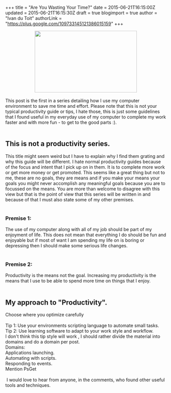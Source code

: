 +++
title = "Are You Wasting Your Time?"
date = 2015-06-21T16:15:00Z
updated = 2015-06-21T16:15:30Z
draft = true
blogimport = true 
author = "Ivan du Toit"
authorLink = "https://plus.google.com/109733145121386015159"
+++

<div class="separator" style="clear: both; text-align: center;"><a href="http://1.bp.blogspot.com/-IAIkLAI4uQk/UgH1sMKqr4I/AAAAAAAAASM/fq6cK8upAKE/s1600/What+if+I+told+you.jpg" imageanchor="1" style="margin-left: 1em; margin-right: 1em;"><img border="0" height="193" src="http://1.bp.blogspot.com/-IAIkLAI4uQk/UgH1sMKqr4I/AAAAAAAAASM/fq6cK8upAKE/s320/What+if+I+told+you.jpg" width="320" /></a></div><br />This post is the first in a series detailing how I use my computer environment to save me time and effort. Please note that this is not your typical productivity guide or tips, I hate those, this is just some guidelines that I found useful in my everyday use of my computer to complete my work faster and with more fun - to get to the good parts :).<br /><a name='more'></a><br /><h2>This is not a productivity series.</h2><div>This title might seem weird but I have to explain why I find them grating and why this guide will be different. I hate normal productivity guides because of the focus and intent that I pick up on in them. It is to complete more work or get more money or get promoted. This seems like a great thing but not to me, these are no goals, they are means and if you make your means your goals you might never accomplish any meaningful goals because you are to focussed on the means. You are more than welcome to disagree with this view but that is the point of view that this series will be written in and because of that I must also state some of my other premises.</div><div><br /><h3>Premise 1:</h3>The use of my computer along with all of my job should be part of my enjoyment of life. This does not mean that everything I do should be fun and enjoyable but if most of want I am spending my life on is boring or depressing then I should make some serious life changes.<br /><br /><h3>Premise 2:</h3>Productivity is the means not the goal. Increasing my productivity is the means that I use to be able to spend more time on things that I enjoy.<br /><br /><h2>My approach to "Productivity".</h2></div><div>Choose where you optimize carefully</div><div><br /></div>Tip 1: Use your environments scripting language to automate small tasks.<br />Tip 2: Use learning software to adapt to your work style and workflow. <br />I don't think this tip style will work , I should rather divide the material into domains and do a domain per post.<br />Domains:<br />Applications launching.<br />Automating with scripts.<br />Responding to events.<br />Mention PsGet<br /><br />&nbsp;I would love to hear from anyone, in the comments, who found other useful tools and techniques.
